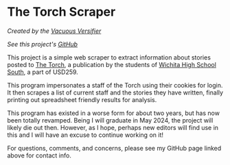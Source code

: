 # The Torch Scraper

*Created by the [Vacuous Versifier](https://github.com/vacuousVersifier)*

*See this project's [GitHub](https://github.com/vacuousVersifier/TorchScraper)*

This project is a simple web scraper to extract information about stories
posted to [The Torch](https://shsthetorch.com/), a publication by the students of
[Wichita High School South](https://usd259.org/south), a part of USD259.

This program impersonates a staff of the Torch using their cookies for login.
It then scrapes a list of current staff and the stories they have written,
finally printing out spreadsheet friendly results for analysis.

This program has existed in a worse form for about two years, but has now been
totally revamped. Being I will graduate in May 2024, the project will likely die
out then. However, as I hope, perhaps new editors will find use in this and
I will have an excuse to continue working on it!

For questions, comments, and concerns, please see my GitHub page linked above
for contact info.